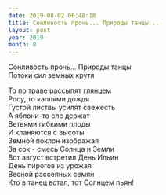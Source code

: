 ```yaml
---
date: 2019-08-02 06:48:18
title: Сонливость прочь... Природы танцы...
layout: post
year: 2019
month: 8
---
```

Сонливость прочь... Природы танцы<br/>
Потоки сил земных крутя<br/>
<!--more-->
То по траве рассыпят глянцем<br/>
Росу, то каплями дождя<br/>
Густой листвы усилят свежесть<br/>
А яблони-то еле держат<br/>
Ветвями гибкими плоды<br/>
И кланяются с высоты<br/>
Земной поклон изображая<br/>
За сок - смесь Солнца и Земли<br/>
Вот август встретил День Ильин<br/>
День пирогов из урожая<br/>
Весной рассеяных семян<br/>
Кто в танец встал, тот Солнцем пьян!<br/>